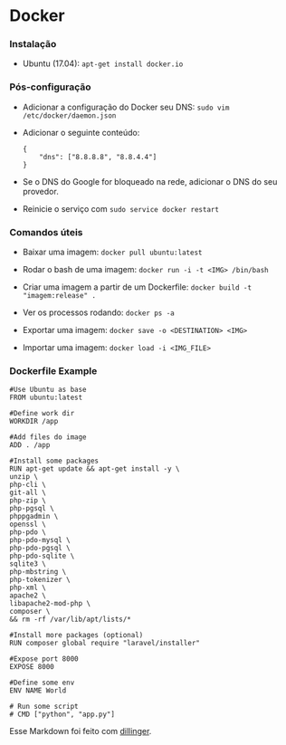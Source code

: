 # Docker 

### Instalação

* Ubuntu (17.04): ```apt-get install docker.io```

### Pós-configuração

* Adicionar a configuração do Docker seu DNS:
```sudo vim /etc/docker/daemon.json```

* Adicionar o seguinte conteúdo:
    ```
    {                                                                          
        "dns": ["8.8.8.8", "8.8.4.4"]
    }        
    ```
* Se o DNS do Google for bloqueado na rede, adicionar o DNS do seu provedor.
* Reinicie o serviço com ```sudo service docker restart```

### Comandos úteis

* Baixar uma imagem: 
```docker pull ubuntu:latest```

* Rodar o bash de uma imagem:
```docker run -i -t <IMG> /bin/bash```

* Criar uma imagem a partir de um Dockerfile:
```docker build -t "imagem:release" .```

* Ver os processos rodando:
```docker ps -a```

* Exportar uma imagem:
```docker save -o <DESTINATION> <IMG>```

* Importar uma imagem:
```docker load -i <IMG_FILE>```

### Dockerfile Example

```
#Use Ubuntu as base
FROM ubuntu:latest

#Define work dir
WORKDIR /app

#Add files do image
ADD . /app

#Install some packages 
RUN apt-get update && apt-get install -y \
unzip \
php-cli \
git-all \
php-zip \
php-pgsql \
phppgadmin \
openssl \
php-pdo \
php-pdo-mysql \
php-pdo-pgsql \
php-pdo-sqlite \
sqlite3 \
php-mbstring \
php-tokenizer \
php-xml \
apache2 \
libapache2-mod-php \
composer \
&& rm -rf /var/lib/apt/lists/*

#Install more packages (optional)
RUN composer global require "laravel/installer"

#Expose port 8000
EXPOSE 8000

#Define some env
ENV NAME World

# Run some script
# CMD ["python", "app.py"]
```

Esse Markdown foi feito com [dillinger].

[//]: # (These are reference links used in the body of this note and get stripped out when the markdown processor does its job. There is no need to format nicely because it shouldn't be seen. Thanks SO - http://stackoverflow.com/questions/4823468/store-comments-in-markdown-syntax)

[dillinger]: <http://dillinger.io>
